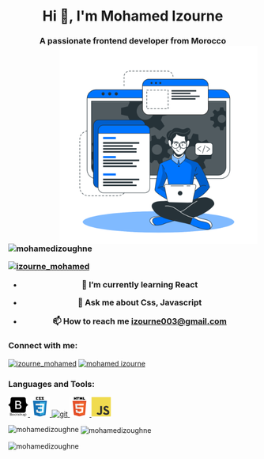 <h1 align="center">Hi 👋, I'm Mohamed Izourne</h1>
<h3 align="center">A passionate frontend developer from Morocco
<img align="right" alt="coding" width=400 src="img.svg"></img>

<p align="left"> <img src="https://komarev.com/ghpvc/?username=mohamedizoughne&label=Profile%20views&color=0e75b6&style=flat" alt="mohamedizoughne" /> </p>

<p align="left"> <a href="https://twitter.com/izourne_mohamed" target="blank"><img src="https://img.shields.io/twitter/follow/izourne_mohamed?logo=twitter&style=for-the-badge" alt="izourne_mohamed" /></a> </p>

- 🌱 I’m currently learning **React**

- 💬 Ask me about **Css, Javascript**

- 📫 How to reach me **izourne003@gmail.com**

<h3 align="left">Connect with me:</h3>
<p align="left">
<a href="https://twitter.com/izourne_mohamed" target="blank"><img align="center" src="https://raw.githubusercontent.com/rahuldkjain/github-profile-readme-generator/master/src/images/icons/Social/twitter.svg" alt="izourne_mohamed" height="30" width="40" /></a>
<a href="https://linkedin.com/in/mohamed izourne" target="blank"><img align="center" src="https://raw.githubusercontent.com/rahuldkjain/github-profile-readme-generator/master/src/images/icons/Social/linked-in-alt.svg" alt="mohamed izourne" height="30" width="40" /></a>
</p>

<h3 align="left">Languages and Tools:</h3>
<p align="left"> <a href="https://getbootstrap.com" target="_blank" rel="noreferrer"> <img src="https://raw.githubusercontent.com/devicons/devicon/master/icons/bootstrap/bootstrap-plain-wordmark.svg" alt="bootstrap" width="40" height="40"/> </a> <a href="https://www.w3schools.com/css/" target="_blank" rel="noreferrer"> <img src="https://raw.githubusercontent.com/devicons/devicon/master/icons/css3/css3-original-wordmark.svg" alt="css3" width="40" height="40"/> </a> <a href="https://git-scm.com/" target="_blank" rel="noreferrer"> <img src="https://www.vectorlogo.zone/logos/git-scm/git-scm-icon.svg" alt="git" width="40" height="40"/> </a> <a href="https://www.w3.org/html/" target="_blank" rel="noreferrer"> <img src="https://raw.githubusercontent.com/devicons/devicon/master/icons/html5/html5-original-wordmark.svg" alt="html5" width="40" height="40"/> </a> <a href="https://developer.mozilla.org/en-US/docs/Web/JavaScript" target="_blank" rel="noreferrer"> <img src="https://raw.githubusercontent.com/devicons/devicon/master/icons/javascript/javascript-original.svg" alt="javascript" width="40" height="40"/> </a> </p>

<p><img align="left" src="https://github-readme-stats.vercel.app/api/top-langs?username=mohamedizoughne&show_icons=true&locale=en&layout=compact" alt="mohamedizoughne" /></p>

<p>&nbsp;<img align="center" src="https://github-readme-stats.vercel.app/api?username=mohamedizoughne&show_icons=true&locale=en" alt="mohamedizoughne" /></p>

<p><img align="center" src="https://github-readme-streak-stats.herokuapp.com/?user=mohamedizoughne&" alt="mohamedizoughne" /></p>
